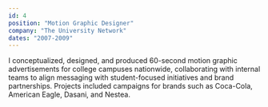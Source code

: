 ```yaml
---
id: 4
position: "Motion Graphic Designer"
company: "The University Network"
dates: "2007-2009"
---
```


I conceptualized, designed, and produced 60-second motion graphic advertisements for college campuses nationwide, collaborating with internal teams to align messaging with student-focused initiatives and brand partnerships. Projects included campaigns for brands such as Coca-Cola, American Eagle, Dasani, and Nestea.